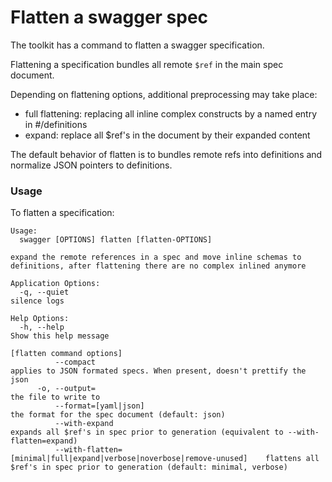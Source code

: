 # Flatten a swagger spec

The toolkit has a command to flatten a swagger specification.

Flattening a specification bundles all remote `$ref` in the main spec document.

Depending on flattening options, additional preprocessing may take place:

- full flattening: replacing all inline complex constructs by a named entry in #/definitions
- expand: replace all $ref's in the document by their expanded content

The default behavior of flatten is to bundles remote refs into definitions and
normalize JSON pointers to definitions.

### Usage

To flatten a specification:

```
Usage:
  swagger [OPTIONS] flatten [flatten-OPTIONS]

expand the remote references in a spec and move inline schemas to definitions, after flattening there are no complex inlined anymore

Application Options:
  -q, --quiet                                                                     silence logs

Help Options:
  -h, --help                                                                      Show this help message

[flatten command options]
          --compact                                                               applies to JSON formated specs. When present, doesn't prettify the json
      -o, --output=                                                               the file to write to
          --format=[yaml|json]                                                    the format for the spec document (default: json)
          --with-expand                                                           expands all $ref's in spec prior to generation (equivalent to --with-flatten=expand)
          --with-flatten=[minimal|full|expand|verbose|noverbose|remove-unused]    flattens all $ref's in spec prior to generation (default: minimal, verbose)
```
